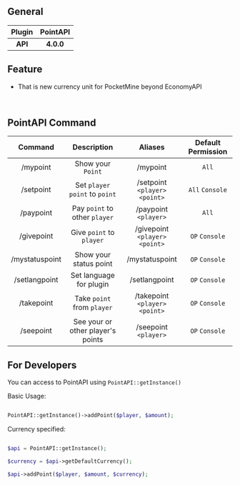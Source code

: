 
## General 


| **Plugin** | **PointAPI** |
| :-----: | :-----: |
| **API** | **4.0.0** |


## Feature

- That is new currency unit for PocketMine beyond EconomyAPI 

<br>

## PointAPI Command
| Command | Description | Aliases | Default Permission |
| :-----: | :-------: | :---------: | :-------: |
| /mypoint | Show your `Point` | /mypoint | `All` |
| /setpoint | Set `player` `point` to `point`| /setpoint `<player>` `<point>` | `All` `Console` |
| /paypoint | Pay `point` to other `player` | /paypoint `<player>` | `All` |
| /givepoint | Give `point` to `player` | /givepoint `<player>` `<point>` | `OP` `Console` |
| /mystatuspoint | Show your status point | /mystatuspoint | `OP` `Console` |
| /setlangpoint | Set language for plugin | /setlangpoint | `OP` `Console` |
| /takepoint | Take `point` from `player` | /takepoint `<player>` `<point>` | `OP` `Console` |
| /seepoint | See your or other player's points | /seepoint `<player>` | `OP` `Console` |


## For Developers

You can access to PointAPI using `PointAPI::getInstance()`

Basic Usage:

```php

PointAPI::getInstance()->addPoint($player, $amount);

```

Currency specified:

```php

$api = PointAPI::getInstance();

$currency = $api->getDefaultCurrency();

$api->addPoint($player, $amount, $currency);

```



